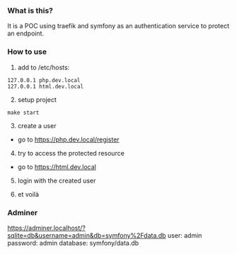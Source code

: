 ### What is this?
It is a POC using traefik and symfony as an authentication service to protect an endpoint.

### How to use
1. add to /etc/hosts:
```
127.0.0.1 php.dev.local
127.0.0.1 html.dev.local
```

2. setup project
``` 
make start
```

3. create a user
 - go to https://php.dev.local/register

4. try to access the protected resource
 - go to https://html.dev.local

5. login with the created user

6. et voilà

### Adminer
https://adminer.localhost/?sqlite=db&username=admin&db=symfony%2Fdata.db
user: admin 
password: admin
database: symfony/data.db

